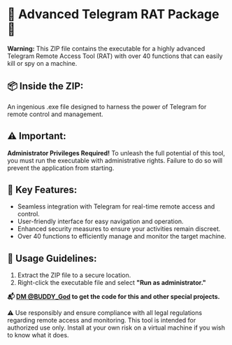 # 🚀 Advanced Telegram RAT Package 🚀

**Warning:** This ZIP file contains the executable for a highly advanced Telegram Remote Access Tool (RAT) with over 40 functions that can easily kill or spy on a machine.

## 📦 Inside the ZIP:
An ingenious .exe file designed to harness the power of Telegram for remote control and management.

## ⚠️ Important:
**Administrator Privileges Required!** To unleash the full potential of this tool, you must run the executable with administrative rights. Failure to do so will prevent the application from starting.

## 🔑 Key Features:
- Seamless integration with Telegram for real-time remote access and control.
- User-friendly interface for easy navigation and operation.
- Enhanced security measures to ensure your activities remain discreet.
- Over 40 functions to efficiently manage and monitor the target machine.

## 🚨 Usage Guidelines:
1. Extract the ZIP file to a secure location.
2. Right-click the executable file and select **"Run as administrator."**

**📬 [DM @BUDDY_God](https://t.me/BUDDY_God) to get the code for this and other special projects.**

⚠️ Use responsibly and ensure compliance with all legal regulations regarding remote access and monitoring. This tool is intended for authorized use only. Install at your own risk on a virtual machine if you wish to know what it does.

